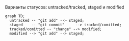 Варианты статусов:  untracked/tracked, staged и modified

```mermaid
graph TD;
  untracked -- "git add" --> staged;
  staged    -- "git commit"     --> tracked/comitted;
  tracked/comitted -- "change" --> modified;
  modified --> "git add" --> staged;

``` 
